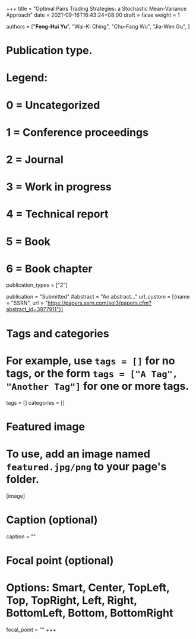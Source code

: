 +++
title = "Optimal Pairs Trading Strategies: a Stochastic Mean-Variance Approach"
date = 2021-09-16T16:43:24+08:00
draft = false
weight = 1

authors = ["**Feng-Hui Yu**", "Wai-Ki Ching", "Chu-Fang Wu", "Jia-Wen Gu", ]

# Publication type.
# Legend:
# 0 = Uncategorized
# 1 = Conference proceedings
# 2 = Journal
# 3 = Work in progress
# 4 = Technical report
# 5 = Book
# 6 = Book chapter
publication_types = ["2"]

publication = "Submitted"
#abstract = "An abstract..."
url_custom = [{name = "SSRN", url = "https://papers.ssrn.com/sol3/papers.cfm?abstract_id=3977911"}]

# Tags and categories
# For example, use `tags = []` for no tags, or the form `tags = ["A Tag", "Another Tag"]` for one or more tags.
tags = []
categories = []

# Featured image
# To use, add an image named `featured.jpg/png` to your page's folder. 
[image]
  # Caption (optional)
  caption = ""

  # Focal point (optional)
  # Options: Smart, Center, TopLeft, Top, TopRight, Left, Right, BottomLeft, Bottom, BottomRight
  focal_point = ""
+++
